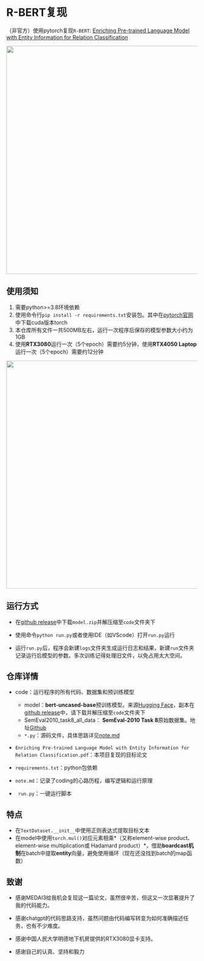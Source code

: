 # R-BERT复现

（非官方）使用pytorch复现`R-BERT`: [Enriching Pre-trained Language Model with Entity Information for Relation Classification](https://arxiv.org/abs/1905.08284)

<p float="left" align="center">
    <img width="600" src="https://user-images.githubusercontent.com/28896432/68673458-1b090d00-0597-11ea-96b1-7c1453e6edbb.png" />
</p>

##  使用须知

1. 需要python\>=3.8环境依赖
2. 使用命令行`pip install -r requirements.txt`安装包。其中在[pytorch官网](https://pytorch.org/)中下载cuda版本torch
3. 本仓库所有文件一共500MB左右，运行一次程序后保存的模型参数大小约为1GB
4. 使用**RTX3080**运行一次（5个epoch）需要约5分钟，使用**RTX4050 Laptop**运行一次（5个epoch）需要约12分钟

<p float="left" align="center">
    <img width="600" src="https://github-production-user-asset-6210df.s3.amazonaws.com/104623550/293517834-038064bc-469e-46dd-a244-879f0235cd34.jpg" />
</p>

## 运行方式

- 在[github release](https://github.com/Silverwolf-x/r-bert/releases)中下载`model.zip`并解压缩至`code`文件夹下

- 使用命令`python run.py`或者使用IDE（如VScode）打开`run.py`运行

- 运行`run.py`后，程序会新建`logs`文件夹生成运行日志和结果，新建`run`文件夹记录运行后模型的参数。多次训练记得处理旧文件，以免占用太大空间。

## 仓库详情

- code：运行程序的所有代码、数据集和预训练模型
  - model：**bert-uncased-base**预训练模型。来源[Hugging Face](https://www.huggingface.co./bert-base-uncased)，副本在[github release](https://github.com/Silverwolf-x/r-bert/releases)中，请下载并解压缩至`code`文件夹下
  - SemEval2010_task8_all_data： **SemEval-2010 Task 8**原始数据集。地址[Github](https://github.com/JoelNiklaus/SemEval2010Task8/)
  - `*.py`：源码文件，具体思路详见[note.md](https://github.com/Silverwolf-x/r-bert/blob/master/note.md)

- `Enriching Pre-trained Language Model with Entity Information for Relation Classification.pdf`：本项目复现的目标论文
- `requirements.txt`：python包依赖
- `note.md`：记录了coding的心路历程，编写逻辑和运行原理
- ` run.py`：一键运行脚本

## 特点
- 在`TextDataset.__init__`中使用正则表达式提取目标文本
- 在model中使用`torch.mul()`对应元素相乘*（又称element-wise product、 element-wise multiplication或 Hadamard product）*，借助**boardcast机制**在batch中提取**entity**向量，避免使用循环（现在还没找到batch的map函数）

## 致谢

- 感谢MEDAI3给我机会复现这一篇论文，虽然很辛苦，但这又一次显著提升了我的代码能力。

- 感谢chatgpt的代码思路支持，虽然问题由代码编写转变为如何准确描述任务，也有不少难度。

- 感谢中国人民大学明德地下机房提供的RTX3080显卡支持。

- 感谢自己的认真、坚持和毅力
